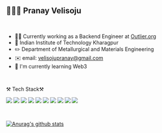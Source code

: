 
🧑🏻‍💻 Pranay Velisoju 
------------------

<br>

- 🚵‍♂️ Currently working as a Backend Engineer at [Outlier.org](https://outlier.org)
- 🏫 Indian Institute of Technology Kharagpur
-  ✏️ Department of Metallurgical and Materials Engineering
-  ✉️ email: velisojupranay@gmail.com
-  🌱 I'm currently learning Web3

<br>

⚒ Tech Stack⚒

<img src="https://img.shields.io/badge/Node.js-43853D?style=for-the-badge&logo=node-dot-js&logoColor=white"/></a>
<img src="https://img.shields.io/badge/Amazon_AWS-232F3E?style=for-the-badge&logo=amazon-aws&logoColor=white"/></a>
<img src="https://img.shields.io/badge/Angular-DD0031?style=for-the-badge&logo=angular&logoColor=white" /></a>
<img src="https://img.shields.io/badge/GraphQl-E10098?style=for-the-badge&logo=graphql&logoColor=white" /></a>
<img src="https://img.shields.io/badge/TypeScript-007ACC?style=for-the-badge&logo=typescript&logoColor=white"/></a>
<img src="https://img.shields.io/badge/JavaScript-F7DF1E?style=for-the-badge&logo=javascript&logoColor=black" /></a>
<img src="https://img.shields.io/badge/Ionic-3880FF?style=for-the-badge&logo=ionic&logoColor=white" /></a>
<img src="https://img.shields.io/badge/PostgreSQL-316192?style=for-the-badge&logo=postgresql&logoColor=white" /></a>
<img src="https://img.shields.io/badge/MongoDB-4EA94B?style=for-the-badge&logo=mongodb&logoColor=white" /></a>
<img src="https://img.shields.io/badge/Linux-FCC624?style=for-the-badge&logo=linux&logoColor=black"/></a>


<br>


<!-- 🔨 I've used at least once🔨    -->

[![Anurag's github stats](https://github-readme-stats.vercel.app/api?username=0x-pranay)](https://github.com/anuraghazra/github-readme-stats)

<!--
**pranay-sama/pranay-sama** is a ✨ _special_ ✨ repository because its `README.md` (this file) appears on your GitHub profile.

Here are some ideas to get you started:

- 🔭 I’m currently working on ...
- 🌱 I’m currently learning ...
- 👯 I’m looking to collaborate on ...
- 🤔 I’m looking for help with ...
- 💬 Ask me about ...
- 📫 How to reach me: ...
- 😄 Pronouns: ...
- ⚡ Fun fact: ...
-->
